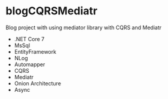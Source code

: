 # blogCQRSMediatr
Blog project with using mediator library with CQRS and Mediatr
 * .NET Core 7
 * MsSql
 * EntityFramework
 * NLog
 * Automapper
 * CQRS 
 * Mediatr
 * Onion Architecture
 * Async
